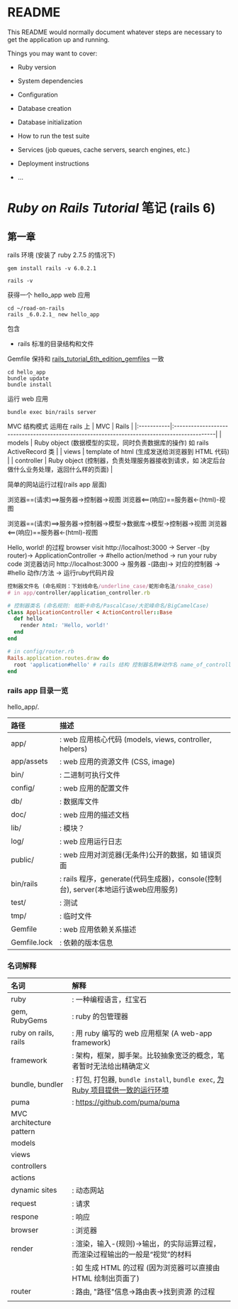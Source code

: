 # README

This README would normally document whatever steps are necessary to get the
application up and running.

Things you may want to cover:

* Ruby version

* System dependencies

* Configuration

* Database creation

* Database initialization

* How to run the test suite

* Services (job queues, cache servers, search engines, etc.)

* Deployment instructions

* ...

# *Ruby on Rails Tutorial* 笔记 (rails 6)

## 第一章

rails 环境 (安装了 ruby 2.7.5 的情况下)
```shell
gem install rails -v 6.0.2.1 

rails -v
```
获得一个 hello_app web 应用
```shell
cd ~/road-on-rails
rails _6.0.2.1_ new hello_app
```
包含
- rails 标准的目录结构和文件

Gemfile 保持和 [rails_tutorial_6th_edition_gemfiles](https://github.com/learnenough/rails_tutorial_6th_edition_gemfiles) 一致
```shell
cd hello_app
bundle update
bundle install
```
运行 web 应用
```shell
bundle exec bin/rails server
```

MVC 结构模式 运用在 rails 上
| MVC        | Rails                                                                                       |
|:-----------|:--------------------------------------------------------------------------------------------|
| models     | Ruby object  (数据模型的实现，同时负责数据库的操作) 如 rails ActiveRecord 类                |
| views      | template of html (生成发送给浏览器到 HTML 代码)                                             |
| controller | Ruby object (控制器，负责处理服务器接收到请求，如 决定后台做什么业务处理，返回什么样的页面) |

简单的网站运行过程(rails app 层面)

浏览器==(请求)==>服务器->控制器->视图
浏览器<==(响应)==服务器<-(html)-视图

浏览器==(请求)==>服务器->控制器->模型->数据库->模型->控制器->视图
浏览器<==(响应)==服务器<-(html)-视图

Hello, world! 的过程
browser visit http://localhost:3000 -> Server -(by router)-> ApplicationController -> #hello action/method -> run your ruby code
浏览器访问 http://localhost:3000 -> 服务器 -(路由)-> 对应的控制器 -> #hello 动作/方法 -> 运行ruby代码片段 

```ruby
控制器文件名 (命名规则：下划线命名/underline_case/蛇形命名法/snake_case)
# in app/controller/application_controller.rb

# 控制器类名 (命名规则: 帕斯卡命名/PascalCase/大驼峰命名/BigCamelCase)
class ApplicationController < ActionController::Base
  def hello
    render html: 'Hello, world!'
  end
end

# in config/router.rb
Rails.application.routes.draw do
  root 'application#hello' # rails 结构 控制器名称#动作名 name_of_controller#name_of_action
end
```

### rails app 目录一览
hello_app/.

| 路径         | 描述                                                                               |
|:-------------|:-----------------------------------------------------------------------------------|
| app/         | : web 应用核心代码 (models, views, controller, helpers)                            |
| app/assets   | : web 应用的资源文件 (CSS, image)                                                  |
| bin/         | : 二进制可执行文件                                                                 |
| config/      | : web 应用的配置文件                                                               |
| db/          | : 数据库文件                                                                       |
| doc/         | : web 应用的描述文档                                                               |
| lib/         | : 模块？                                                                           |
| log/         | : web 应用运行日志                                                                 |
| public/      | : web 应用对浏览器(无条件)公开的数据，如 错误页面                                  |
| bin/rails    | : rails 程序，generate(代码生成器)，console(控制台), server(本地运行该web应用服务) |
| test/        | : 测试                                                                             |
| tmp/         | : 临时文件                                                                         |
| Gemfile      | : web 应用依赖关系描述                                                             |
| Gemfile.lock | : 依赖的版本信息                                                                   |

### 名词解释
| 名词                     | 解释                                                                                                       |
|:-------------------------|:-----------------------------------------------------------------------------------------------------------|
| ruby                     | : 一种编程语言，红宝石                                                                                     |
| gem, RubyGems            | : ruby 的包管理器                                                                                          |
| ruby on rails, rails     | : 用 ruby 编写的 web 应用框架 (A web-app framework)                                                        |
| framework                | : 架构，框架，脚手架。比较抽象宽泛的概念，笔者暂时无法给出精确定义                                         |
| bundle, bundler          | : 打包, 打包器, `bundle install`, `bundle exec`, [为 Ruby 项目提供一致的运行环境](https://www.bundler.cn/) |
| puma                     | : https://github.com/puma/puma                                                                             |
| MVC architecture pattern |                                                                                                            |
| models                   |                                                                                                            |
| views                    |                                                                                                            |
| controllers              |                                                                                                            |
| actions                  |                                                                                                            |
| dynamic sites            | : 动态网站                                                                                                 |
| request                  | : 请求                                                                                                     |
| respone                  | : 响应                                                                                                     |
| browser                  | : 浏览器                                                                                                   |
| render                   | : 渲染，输入-(规则)->输出，的实际运算过程，而渲染过程输出的一般是“视觉”的材料                              |
|                          | : 如 生成 HTML 的过程 (因为浏览器可以直接由 HTML 绘制出页面了)                                             |
| router                   | : 路由, "路径"信息->路由表->找到资源 的过程                                                                |
|                          |                                                                                                            |

